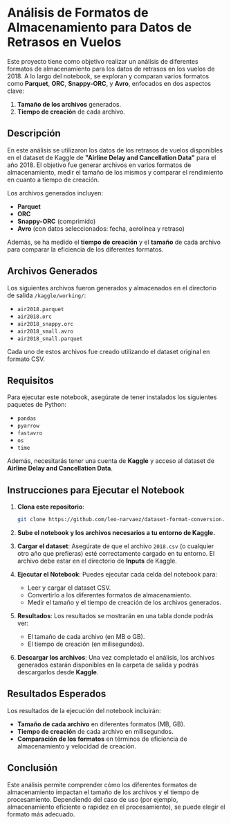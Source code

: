 # Análisis de Formatos de Almacenamiento para Datos de Retrasos en Vuelos

Este proyecto tiene como objetivo realizar un análisis de diferentes formatos de almacenamiento para los datos de retrasos en los vuelos de 2018. A lo largo del notebook, se exploran y comparan varios formatos como **Parquet**, **ORC**, **Snappy-ORC**, y **Avro**, enfocados en dos aspectos clave:

1. **Tamaño de los archivos** generados.
2. **Tiempo de creación** de cada archivo.

## Descripción

En este análisis se utilizaron los datos de los retrasos de vuelos disponibles en el dataset de Kaggle de **"Airline Delay and Cancellation Data"** para el año 2018. El objetivo fue generar archivos en varios formatos de almacenamiento, medir el tamaño de los mismos y comparar el rendimiento en cuanto a tiempo de creación.

Los archivos generados incluyen:
- **Parquet**
- **ORC**
- **Snappy-ORC** (comprimido)
- **Avro** (con datos seleccionados: fecha, aerolínea y retraso)

Además, se ha medido el **tiempo de creación** y el **tamaño** de cada archivo para comparar la eficiencia de los diferentes formatos.

## Archivos Generados

Los siguientes archivos fueron generados y almacenados en el directorio de salida `/kaggle/working/`:

- `air2018.parquet`
- `air2018.orc`
- `air2018_snappy.orc`
- `air2018_small.avro`
- `air2018_small.parquet`

Cada uno de estos archivos fue creado utilizando el dataset original en formato CSV.

## Requisitos

Para ejecutar este notebook, asegúrate de tener instalados los siguientes paquetes de Python:

- `pandas`
- `pyarrow`
- `fastavro`
- `os`
- `time`

Además, necesitarás tener una cuenta de **Kaggle** y acceso al dataset de **Airline Delay and Cancellation Data**.

## Instrucciones para Ejecutar el Notebook

1. **Clona este repositorio**:

   ```bash
   git clone https://github.com/leo-narvaez/dataset-format-conversion.git


2. **Sube el notebook y los archivos necesarios a tu entorno de Kaggle.**
   
3. **Cargar el dataset**: Asegúrate de que el archivo `2018.csv` (o cualquier otro año que prefieras) esté correctamente cargado en tu entorno. El archivo debe estar en el directorio de **Inputs** de Kaggle.

4. **Ejecutar el Notebook**: Puedes ejecutar cada celda del notebook para:
   - Leer y cargar el dataset CSV.
   - Convertirlo a los diferentes formatos de almacenamiento.
   - Medir el tamaño y el tiempo de creación de los archivos generados.

5. **Resultados**: Los resultados se mostrarán en una tabla donde podrás ver:
   - El tamaño de cada archivo (en MB o GB).
   - El tiempo de creación (en milisegundos).

6. **Descargar los archivos**: Una vez completado el análisis, los archivos generados estarán disponibles en la carpeta de salida y podrás descargarlos desde **Kaggle**.

## Resultados Esperados

Los resultados de la ejecución del notebook incluirán:

- **Tamaño de cada archivo** en diferentes formatos (MB, GB).
- **Tiempo de creación** de cada archivo en milisegundos.
- **Comparación de los formatos** en términos de eficiencia de almacenamiento y velocidad de creación.

## Conclusión

Este análisis permite comprender cómo los diferentes formatos de almacenamiento impactan el tamaño de los archivos y el tiempo de procesamiento. Dependiendo del caso de uso (por ejemplo, almacenamiento eficiente o rapidez en el procesamiento), se puede elegir el formato más adecuado.

